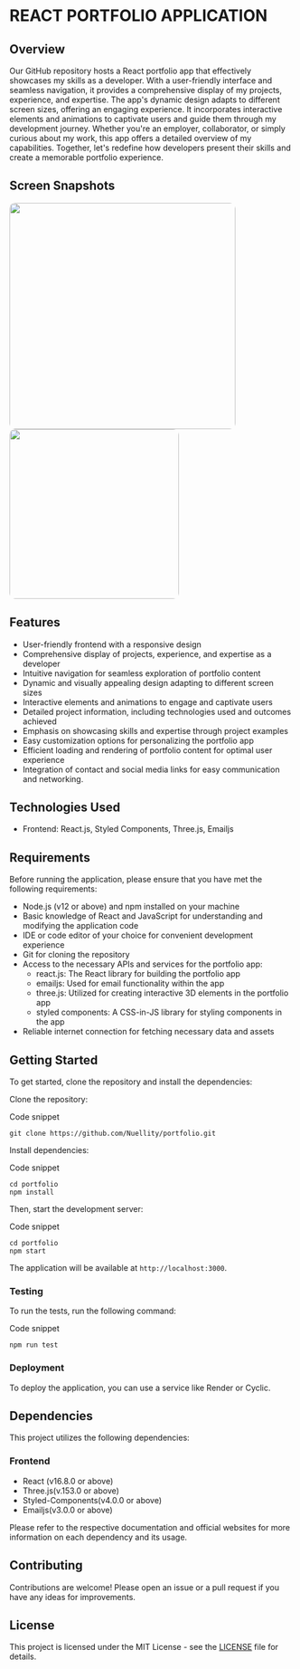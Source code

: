 # REACT PORTFOLIO APPLICATION

## Overview

Our GitHub repository hosts a React portfolio app that effectively showcases my skills as a developer. With a user-friendly interface and seamless navigation, it provides a comprehensive display of my projects, experience, and expertise. The app's dynamic design adapts to different screen sizes, offering an engaging experience. It incorporates interactive elements and animations to captivate users and guide them through my development journey. Whether you're an employer, collaborator, or simply curious about my work, this app offers a detailed overview of my capabilities. Together, let's redefine how developers present their skills and create a memorable portfolio experience.

## Screen Snapshots

<p float="left">
  <img src="https://i.imgur.com/nX0B0tI.jpg" width=400  style="border-radius: 10px;" />
  <img src="https://i.imgur.com/BEUP5aO.jpg" height=300  style="border-radius: 10px;" />
</p>

## Features

- User-friendly frontend with a responsive design
- Comprehensive display of projects, experience, and expertise as a developer
- Intuitive navigation for seamless exploration of portfolio content
- Dynamic and visually appealing design adapting to different screen sizes
- Interactive elements and animations to engage and captivate users
- Detailed project information, including technologies used and outcomes achieved
- Emphasis on showcasing skills and expertise through project examples
- Easy customization options for personalizing the portfolio app
- Efficient loading and rendering of portfolio content for optimal user experience
- Integration of contact and social media links for easy communication and networking.

## Technologies Used

- Frontend: React.js, Styled Components, Three.js, Emailjs

## Requirements

Before running the application, please ensure that you have met the following requirements:

- Node.js (v12 or above) and npm installed on your machine
- Basic knowledge of React and JavaScript for understanding and modifying the application code
- IDE or code editor of your choice for convenient development experience
- Git for cloning the repository
- Access to the necessary APIs and services for the portfolio app:
  - react.js: The React library for building the portfolio app
  - emailjs: Used for email functionality within the app
  - three.js: Utilized for creating interactive 3D elements in the portfolio app
  - styled components: A CSS-in-JS library for styling components in the app
- Reliable internet connection for fetching necessary data and assets

## Getting Started

To get started, clone the repository and install the dependencies:

Clone the repository:

Code snippet

```
git clone https://github.com/Nuellity/portfolio.git

```

Install dependencies:

Code snippet

```
cd portfolio
npm install

```

Then, start the development server:

Code snippet

```
cd portfolio
npm start

```

The application will be available at `http://localhost:3000`.

### Testing

To run the tests, run the following command:

Code snippet

```
npm run test

```

### Deployment

To deploy the application, you can use a service like Render or Cyclic.

## Dependencies

This project utilizes the following dependencies:

### Frontend

- React (v16.8.0 or above)
- Three.js(v.153.0 or above)
- Styled-Components(v4.0.0 or above)
- Emailjs(v3.0.0 or above)

Please refer to the respective documentation and official websites for more information on each dependency and its usage.

## Contributing

Contributions are welcome! Please open an issue or a pull request if you have any ideas for improvements.

## License

This project is licensed under the MIT License - see the [LICENSE](https://github.com/Nuellity/portfolio/blob/main/LICENSE) file for details.
